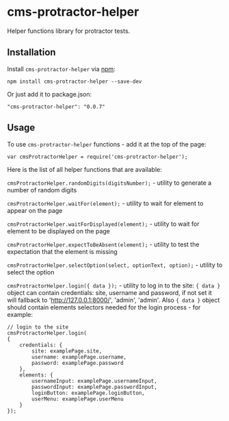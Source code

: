 # cms-protractor-helper
Helper functions library for protractor tests.

## Installation
Install `cms-protractor-helper` via [npm](https://www.npmjs.com/package/cms-protractor-helper "cms-protractor-helper on npmjs.com"):

    npm install cms-protractor-helper --save-dev

Or just add it to package.json:

    "cms-protractor-helper": "0.0.7"

## Usage

To use `cms-protractor-helper` functions - add it at the top of the page:

    var cmsProtractorHelper = require('cms-protractor-helper');

Here is the list of all helper functions that are available:

`cmsProtractorHelper.randomDigits(digitsNumber);` - utility to generate a number of random digits

`cmsProtractorHelper.waitFor(element);` - utility to wait for element to appear on the page

`cmsProtractorHelper.waitForDisplayed(element);` - utility to wait for element to be displayed on the page

`cmsProtractorHelper.expectToBeAbsent(element);` - utility to test the expectation that the element is missing

`cmsProtractorHelper.selectOption(select, optionText, option);` - utility to select the option

`cmsProtractorHelper.login({ data });` - utility to log in to the site: `{ data }` object can contain credentials: site, username and password, if not set it will fallback to 'http://127.0.0.1:8000/', 'admin', 'admin'. Also `{ data }` object should contain elements selectors needed for the login process - for example:
```
// login to the site
cmsProtractorHelper.login(
{
    credentials: {
        site: examplePage.site,
        username: examplePage.username,
        password: examplePage.password
    },
    elements: {
        usernameInput: examplePage.usernameInput,
        passwordInput: examplePage.passwordInput,
        loginButton: examplePage.loginButton,
        userMenu: examplePage.userMenu
    }
});
```
